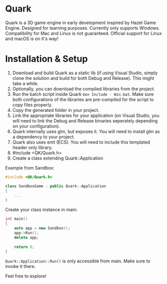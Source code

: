 # Quark

Quark is a 3D game engine in early development inspired by Hazel Game Engine.
Designed for learning purposes.
Currently only supports Windows. Compatibility for Mac and Linux is not guaranteed.
Official support for Linux and macOS is on it's way!

# Installation & Setup

1. Download and build Quark as a static lib (if using Visual Studio, simply clone the solution and build for both Debug and Release). This might take a while.
2. Optionally, you can download the compiled libraries from the project.
3. Run the batch script inside Quark `Gen Include - Win.bat`. Make sure both configurations of the libraries are pre-compiled for the script to copy files properly.
4. Copy the generated folder in your project.
5. Link the appropriate libraries for your application (on Visual Studio, you will need to link the Debug and Release binaries seperately depending on your configuration).
6. Quark internally uses glm, but exposes it. You will need to install glm as a dependency to your project.
7. Quark also uses entt (ECS). You will need to include this templated header only library.
8. #include <QK/Quark.h>
9. Create a class extending Quark::Application

Example from Sandbox:
```c++
#include <QK/Quark.h>

class SandboxGame : public Quark::Application
{
	...
}
```
	
Create your class instance in main:
```c++
int main()
{
	auto app = new Sandbox();
	app->Run();
	delete app;
	
	return 0;
}
```
`Quark::Application::Run()` is only accessible from main. Make sure to invoke it there.

Feel free to explore!
